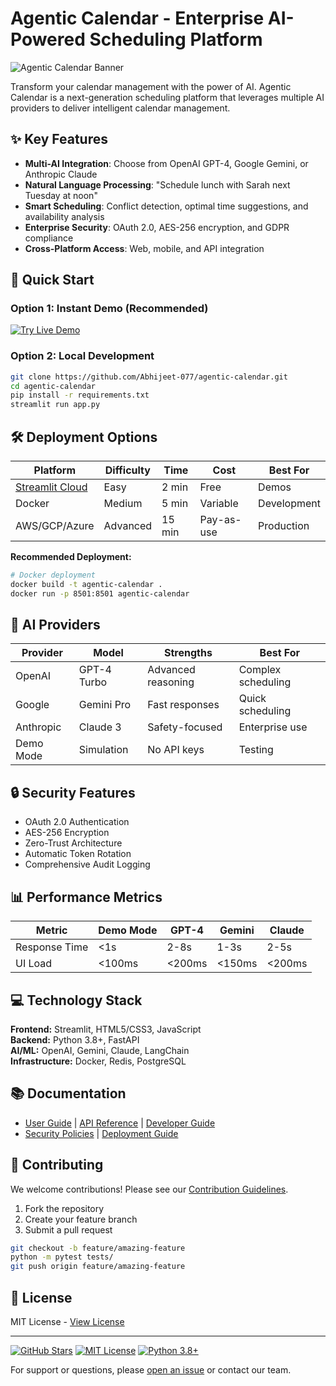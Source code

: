 # Agentic Calendar - Enterprise AI-Powered Scheduling Platform

![Agentic Calendar Banner](https://via.placeholder.com/1200x400?text=Agentic+Calendar+AI+Scheduling)

Transform your calendar management with the power of AI. Agentic Calendar is a next-generation scheduling platform that leverages multiple AI providers to deliver intelligent calendar management.

## ✨ Key Features

- **Multi-AI Integration**: Choose from OpenAI GPT-4, Google Gemini, or Anthropic Claude
- **Natural Language Processing**: "Schedule lunch with Sarah next Tuesday at noon"
- **Smart Scheduling**: Conflict detection, optimal time suggestions, and availability analysis
- **Enterprise Security**: OAuth 2.0, AES-256 encryption, and GDPR compliance
- **Cross-Platform Access**: Web, mobile, and API integration

## 🚀 Quick Start

### Option 1: Instant Demo (Recommended)
[![Try Live Demo](https://img.shields.io/badge/Try-Live_Demo-green?style=for-the-badge)](https://your-demo-link.streamlit.app)

### Option 2: Local Development
```bash
git clone https://github.com/Abhijeet-077/agentic-calendar.git
cd agentic-calendar
pip install -r requirements.txt
streamlit run app.py
```

## 🛠️ Deployment Options

| Platform | Difficulty | Time | Cost | Best For |
|----------|------------|------|------|----------|
| [Streamlit Cloud](https://streamlit.io/cloud) | Easy | 2 min | Free | Demos |
| Docker | Medium | 5 min | Variable | Development |
| AWS/GCP/Azure | Advanced | 15 min | Pay-as-use | Production |

**Recommended Deployment:**
```bash
# Docker deployment
docker build -t agentic-calendar .
docker run -p 8501:8501 agentic-calendar
```

## 🤖 AI Providers

| Provider | Model | Strengths | Best For |
|----------|-------|-----------|----------|
| OpenAI | GPT-4 Turbo | Advanced reasoning | Complex scheduling |
| Google | Gemini Pro | Fast responses | Quick scheduling |
| Anthropic | Claude 3 | Safety-focused | Enterprise use |
| Demo Mode | Simulation | No API keys | Testing |

## 🔒 Security Features

- OAuth 2.0 Authentication
- AES-256 Encryption
- Zero-Trust Architecture
- Automatic Token Rotation
- Comprehensive Audit Logging

## 📊 Performance Metrics

| Metric | Demo Mode | GPT-4 | Gemini | Claude |
|--------|-----------|-------|--------|--------|
| Response Time | <1s | 2-8s | 1-3s | 2-5s |
| UI Load | <100ms | <200ms | <150ms | <200ms |

## 💻 Technology Stack

**Frontend:** Streamlit, HTML5/CSS3, JavaScript  
**Backend:** Python 3.8+, FastAPI  
**AI/ML:** OpenAI, Gemini, Claude, LangChain  
**Infrastructure:** Docker, Redis, PostgreSQL  

## 📚 Documentation

- [User Guide](#) | [API Reference](#) | [Developer Guide](#)  
- [Security Policies](#) | [Deployment Guide](#)  

## 🤝 Contributing

We welcome contributions! Please see our [Contribution Guidelines](CONTRIBUTING.md).

1. Fork the repository
2. Create your feature branch
3. Submit a pull request

```bash
git checkout -b feature/amazing-feature
python -m pytest tests/
git push origin feature/amazing-feature
```

## 📜 License

MIT License - [View License](LICENSE)

---

[![GitHub Stars](https://img.shields.io/github/stars/Abhijeet-077/agentic-calendar?style=social)](https://github.com/Abhijeet-077/agentic-calendar)
[![MIT License](https://img.shields.io/badge/License-MIT-green.svg)](https://opensource.org/licenses/MIT)
[![Python 3.8+](https://img.shields.io/badge/Python-3.8%2B-blue.svg)](https://www.python.org/downloads/)

For support or questions, please [open an issue](https://github.com/Abhijeet-077/agentic-calendar/issues) or contact our team.

